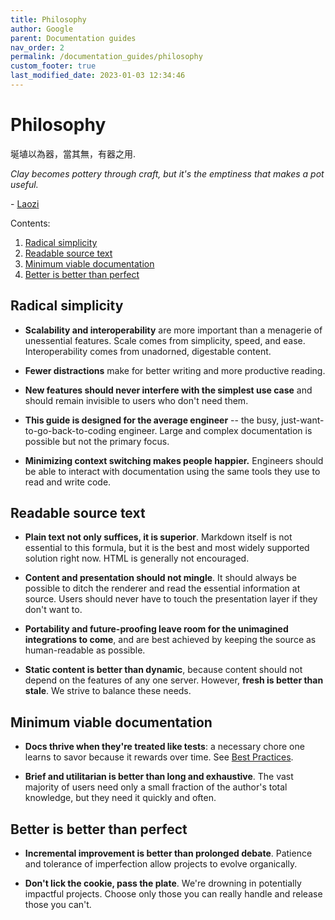 ```yaml
---
title: Philosophy
author: Google
parent: Documentation guides
nav_order: 2
permalink: /documentation_guides/philosophy
custom_footer: true
last_modified_date: 2023-01-03 12:34:46
---
```

# Philosophy

埏埴以為器，當其無，有器之用.

*Clay becomes pottery through craft, but it's the emptiness that makes a pot
useful.*

\- [Laozi](http://ctext.org/dictionary.pl?if=en&id=11602)

Contents:

1.  [Radical simplicity](#radical-simplicity)
1.  [Readable source text](#readable-source-text)
1.  [Minimum viable documentation](#minimum-viable-documentation)
1.  [Better is better than perfect](#better-is-better-than-perfect)

## Radical simplicity

* **Scalability and interoperability** are more important than a menagerie of
  unessential features. Scale comes from simplicity, speed, and ease.
  Interoperability comes from unadorned, digestable content.

* **Fewer distractions** make for better writing and more productive reading.

* **New features should never interfere with the simplest use case** and should
  remain invisible to users who don't need them.

* **This guide is designed for the average engineer** -- the busy,
  just-want-to-go-back-to-coding engineer. Large and complex documentation is
  possible but not the primary focus.

* **Minimizing context switching makes people happier.** Engineers should be
  able to interact with documentation using the same tools they use to read and
  write code.

## Readable source text

* **Plain text not only suffices, it is superior**. Markdown itself is not
  essential to this formula, but it is the best and most widely supported
  solution right now. HTML is generally not encouraged.

* **Content and presentation should not mingle**. It should always be possible
  to ditch the renderer and read the essential information at source. Users
  should never have to touch the presentation layer if they don't want to.

* **Portability and future-proofing leave room for the unimagined integrations
  to come**, and are best achieved by keeping the source as human-readable as
  possible.

* **Static content is better than dynamic**, because content should not depend
  on the features of any one server. However, **fresh is better than stale**. We
  strive to balance these needs.

## Minimum viable documentation

* **Docs thrive when they're treated like tests**: a necessary chore one learns
  to savor because it rewards over time.
  See [Best Practices](best_practices.md).

* **Brief and utilitarian is better than long and exhaustive**. The vast
  majority of users need only a small fraction of the author's total knowledge,
  but they need it quickly and often.

## Better is better than perfect

* **Incremental improvement is better than prolonged debate**. Patience and
  tolerance of imperfection allow projects to evolve organically.

* **Don't lick the cookie, pass the plate**. We're drowning in potentially
  impactful projects. Choose only those you can really handle and release those
  you can't.
